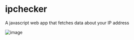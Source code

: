 # ipchecker
A javascript web app that fetches data about your IP address

![image](https://i.imgur.com/RtcgsdD.png)
